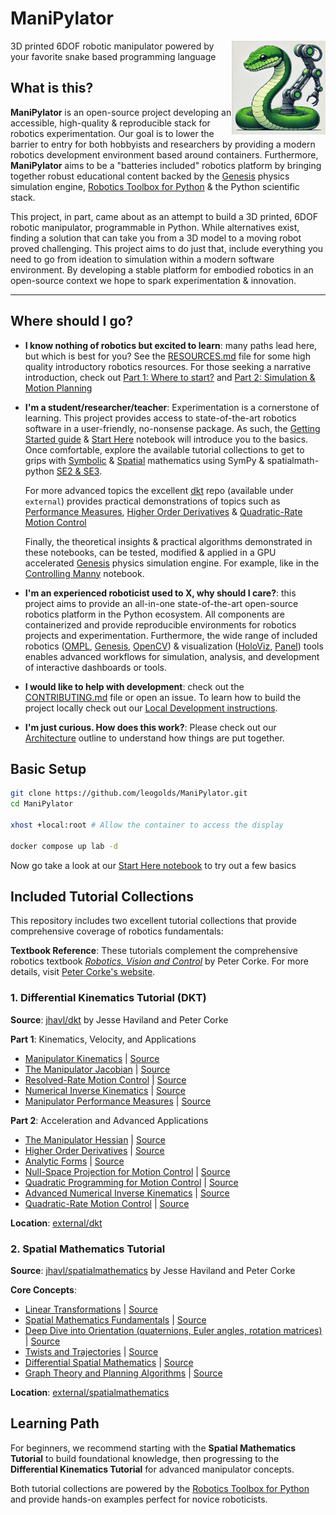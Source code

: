 # ManiPylator
<img src="docs/logo.webp" width="150" height="150" align="right">

3D printed 6DOF robotic manipulator powered by your favorite snake based programming language

## What is this?

**ManiPylator** is an open-source project developing an accessible, high-quality & reproducible stack for robotics experimentation. Our goal is to lower the barrier to entry for both hobbyists and researchers by providing a modern robotics development environment based around containers. Furthermore, **ManiPylator** aims to be a "batteries included" robotics platform by bringing together robust educational content backed by the [Genesis](https://genesis-world.readthedocs.io/en/latest/#) physics simulation engine, [Robotics Toolbox for Python](https://github.com/petercorke/robotics-toolbox-python) & the Python scientific stack. 

This project, in part, came about as an attempt to build a 3D printed, 6DOF robotic manipulator, programmable in Python. While alternatives exist, finding a solution that can take you from a 3D model to a moving robot proved challenging. This project aims to do just that, include everything you need to go from ideation to simulation within a modern software environment. By developing a stable platform for embodied robotics in an open-source context we hope to spark experimentation & innovation.

---

## Where should I go?

- **I know nothing of robotics but excited to learn**: many paths lead here, but which is best for you? See the [RESOURCES.md](docs/RESOURCES.md) file for some high quality introductory robotics resources. For those seeking a narrative introduction, check out [Part 1: Where to start?](https://hackaday.io/project/197770-manipylator/log/232565-manipilator-part-1-where-to-start) and [Part 2: Simulation & Motion Planning](https://hackaday.io/project/197770-manipylator/log/240946-manipylator-part-2-simulation-motion-planning)

- **I'm a student/researcher/teacher**: Experimentation is a cornerstone of learning. This project provides access to state-of-the-art robotics software in a user-friendly, no-nonsense package. As such, the [Getting Started guide](docs/GETTING_STARTED.md) & [Start Here](00-start-here.ipynb) notebook will introduce you to the basics. Once comfortable, explore the available tutorial collections to get to grips with [Symbolic](https://nbviewer.org/github/leogolds/ManiPylator/blob/main/10-symbolic-manipulation.ipynb) & [Spatial](https://nbviewer.org/github/leogolds/ManiPylator/blob/main/external/spatialmathematics/1%20Spatial%20Mathematics.ipynb) mathematics using SymPy & spatialmath-python [SE2 & SE3](https://bdaiinstitute.github.io/spatialmath-python/intro.html#spatial-math-classes). 

  For more advanced topics the excellent [dkt](https://github.com/jhavl/dkt) repo (available under `external`) provides practical demonstrations of topics such as [Performance Measures](https://nbviewer.org/github.com/leogolds/ManiPylator/blob/main/external/dkt/Part%201/5%20Manipulator%20Performance%20Measures.ipynb), [Higher Order Derivatives](https://nbviewer.org/github.com/leogolds/ManiPylator/blob/main/external/dkt/Part%202/2%20Higher%20Order%20Derivatives.ipynb) & [Quadratic-Rate Motion Control](https://nbviewer.org/github.com/leogolds/ManiPylator/blob/main/external/dkt/Part%202/7%20Quadratic-Rate%20Motion%20Control.ipynb)

  Finally, the theoretical insights & practical algorithms demonstrated in these notebooks, can be tested, modified & applied in a GPU accelerated [Genesis](https://genesis-world.readthedocs.io/en/latest/#) physics simulation engine. For example, like in the [Controlling Manny](http://localhost:8888/lab/tree/30-controlling-manny.ipynb) notebook.

- **I'm an experienced roboticist used to X, why should I care?**: this project aims to provide an all-in-one state-of-the-art open-source robotics platform in the Python ecosystem. All components are containerized and provide reproducible environments for robotics projects and experimentation. Furthermore, the wide range of included robotics ([OMPL](https://ompl.kavrakilab.org/), [Genesis](https://genesis-world.readthedocs.io/en/latest/#), [OpenCV](https://opencv.org/)) & visualization ([HoloViz](https://holoviz.org/), [Panel](https://panel.holoviz.org/)) tools enables advanced workflows for simulation, analysis, and development of interactive dashboards or tools.

- **I would like to help with development**: check out the [CONTRIBUTING.md](CONTRIBUTING.md) file or open an issue. To learn how to build the project locally check out our [Local Development instructions](docs/LOCAL_DEVELOPMENT.md).

- **I'm just curious. How does this work?**: Please check out our [Architecture](docs/ARCHITECTURE.md) outline to understand how things are put together.

## Basic Setup
``` bash
git clone https://github.com/leogolds/ManiPylator.git
cd ManiPylator

xhost +local:root # Allow the container to access the display

docker compose up lab -d
```
Now go take a look at our [Start Here notebook](http://localhost:8888/lab/tree/00-start-here.ipynb) to try out a few basics

## Included Tutorial Collections

This repository includes two excellent tutorial collections that provide comprehensive coverage of robotics fundamentals:

**Textbook Reference**: These tutorials complement the comprehensive robotics textbook [*Robotics, Vision and Control*](https://petercorke.com/wordpress/books/robotics-vision-control/) by Peter Corke. For more details, visit [Peter Corke's website](https://petercorke.com/).

### 1. Differential Kinematics Tutorial (DKT)
**Source**: [jhavl/dkt](https://github.com/jhavl/dkt) by Jesse Haviland and Peter Corke

**Part 1**: Kinematics, Velocity, and Applications
- [Manipulator Kinematics](http://localhost:8888/lab/tree/external/dkt/Part%201/1%20Manipulator%20Kinematics.ipynb) | [Source](https://github.com/jhavl/dkt/blob/main/Part%201/1%20Manipulator%20Kinematics.ipynb)
- [The Manipulator Jacobian](http://localhost:8888/lab/tree/external/dkt/Part%201/2%20The%20Manipulator%20Jacobian.ipynb) | [Source](https://github.com/jhavl/dkt/blob/main/Part%201/2%20The%20Manipulator%20Jacobian.ipynb)
- [Resolved-Rate Motion Control](http://localhost:8888/lab/tree/external/dkt/Part%201/3%20Resolved-Rate%20Motion%20Control.ipynb) | [Source](https://github.com/jhavl/dkt/blob/main/Part%201/3%20Resolved-Rate%20Motion%20Control.ipynb)
- [Numerical Inverse Kinematics](http://localhost:8888/lab/tree/external/dkt/Part%201/4%20Numerical%20Inverse%20Kinematics.ipynb) | [Source](https://github.com/jhavl/dkt/blob/main/Part%201/4%20Numerical%20Inverse%20Kinematics.ipynb)
- [Manipulator Performance Measures](http://localhost:8888/lab/tree/external/dkt/Part%201/5%20Manipulator%20Performance%20Measures.ipynb) | [Source](https://github.com/jhavl/dkt/blob/main/Part%201/5%20Manipulator%20Performance%20Measures.ipynb)

**Part 2**: Acceleration and Advanced Applications
- [The Manipulator Hessian](http://localhost:8888/lab/tree/external/dkt/Part%202/1%20The%20Manipulator%20Hessian.ipynb) | [Source](https://github.com/jhavl/dkt/blob/main/Part%202/1%20The%20Manipulator%20Hessian.ipynb)
- [Higher Order Derivatives](http://localhost:8888/lab/tree/external/dkt/Part%202/2%20Higher%20Order%20Derivatives.ipynb) | [Source](https://github.com/jhavl/dkt/blob/main/Part%202/2%20Higher%20Order%20Derivatives.ipynb)
- [Analytic Forms](http://localhost:8888/lab/tree/external/dkt/Part%202/3%20Analytic%20Forms.ipynb) | [Source](https://github.com/jhavl/dkt/blob/main/Part%202/3%20Analytic%20Forms.ipynb)
- [Null-Space Projection for Motion Control](http://localhost:8888/lab/tree/external/dkt/Part%202/4%20Null-Space%20Projection%20for%20Motion%20Control.ipynb) | [Source](https://github.com/jhavl/dkt/blob/main/Part%202/4%20Null-Space%20Projection%20for%20Motion%20Control.ipynb)
- [Quadratic Programming for Motion Control](http://localhost:8888/lab/tree/external/dkt/Part%202/5%20Quadratic%20Programming%20for%20Motion%20Control.ipynb) | [Source](https://github.com/jhavl/dkt/blob/main/Part%202/5%20Quadratic%20Programming%20for%20Motion%20Control.ipynb)
- [Advanced Numerical Inverse Kinematics](http://localhost:8888/lab/tree/external/dkt/Part%202/6%20Advanced%20Numerical%20Inverse%20Kinematics.ipynb) | [Source](https://github.com/jhavl/dkt/blob/main/Part%202/6%20Advanced%20Numerical%20Inverse%20Kinematics.ipynb)
- [Quadratic-Rate Motion Control](http://localhost:8888/lab/tree/external/dkt/Part%202/7%20Quadratic-Rate%20Motion%20Control.ipynb) | [Source](https://github.com/jhavl/dkt/blob/main/Part%202/7%20Quadratic-Rate%20Motion%20Control.ipynb)

**Location**: [external/dkt](external/dkt)

### 2. Spatial Mathematics Tutorial
**Source**: [jhavl/spatialmathematics](https://github.com/jhavl/spatialmathematics) by Jesse Haviland and Peter Corke

**Core Concepts**:
- [Linear Transformations](http://localhost:8888/lab/tree/external/spatialmathematics/0%20Linear%20Transformations.ipynb) | [Source](https://github.com/jhavl/spatialmathematics/blob/main/0%20Linear%20Transformations.ipynb)
- [Spatial Mathematics Fundamentals](http://localhost:8888/lab/tree/external/spatialmathematics/1%20Spatial%20Mathematics.ipynb) | [Source](https://github.com/jhavl/spatialmathematics/blob/main/1%20Spatial%20Mathematics.ipynb)
- [Deep Dive into Orientation (quaternions, Euler angles, rotation matrices)](http://localhost:8888/lab/tree/external/spatialmathematics/2%20Deep%20Dive%20into%20Orientation.ipynb) | [Source](https://github.com/jhavl/spatialmathematics/blob/main/2%20Deep%20Dive%20into%20Orientation.ipynb)
- [Twists and Trajectories](http://localhost:8888/lab/tree/external/spatialmathematics/3%20Twists%20and%20Trajectories.ipynb) | [Source](https://github.com/jhavl/spatialmathematics/blob/main/3%20Twists%20and%20Trajectories.ipynb)
- [Differential Spatial Mathematics](http://localhost:8888/lab/tree/external/spatialmathematics/4%20Differential%20Spatial%20Mathematics.ipynb) | [Source](https://github.com/jhavl/spatialmathematics/blob/main/4%20Differential%20Spatial%20Mathematics.ipynb)
- [Graph Theory and Planning Algorithms](http://localhost:8888/lab/tree/external/spatialmathematics/5%20Graph%20Theory%20and%20Planning%20Algorithms.ipynb) | [Source](https://github.com/jhavl/spatialmathematics/blob/main/5%20Graph%20Theory%20and%20Planning%20Algorithms.ipynb)

**Location**: [external/spatialmathematics](external/spatialmathematics)

## Learning Path

For beginners, we recommend starting with the **Spatial Mathematics Tutorial** to build foundational knowledge, then progressing to the **Differential Kinematics Tutorial** for advanced manipulator concepts.

Both tutorial collections are powered by the [Robotics Toolbox for Python](https://github.com/petercorke/robotics-toolbox-python) and provide hands-on examples perfect for novice roboticists.